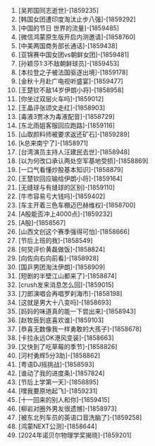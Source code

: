 
1. [吴邦国同志逝世]-[1859235]
1. [韩国女团遭印度淘汰止步八强]-[1859292]
1. [中国的节日 世界的流量]-[1859485]
1. [微信鸿蒙原生版开启内测邀请]-[1858760]
1. [中美两国商务部长通话]-[1859438]
1. [亚锦赛中国女团vs朝鲜女团]-[1859481]
1. [孙颖莎1:3不敌朝鲜球员]-[1859453]
1. [本拉登之子被法国驱逐出境]-[1859178]
1. [金秋十月赴广电视听盛宴]-[1859477]
1. [王楚钦不敌14岁伊朗小将]-[1858958]
1. [你坐过双层火车吗]-[1859012]
1. [王晶评张颂文走红]-[1858903]
1. [毒液3贾冰为毒液配音]-[1858729]
1. [东北雨姐客服回应跑路]-[1859116]
1. [山取颜料师被要求返还矿石]-[1859289]
1. [k总来南宁了]-[1858971]
1. [台湾演员主持人汪建民去世]-[1858948]
1. [以为何改口承认两处空军基地受损]-[1858869]
1. [一口气看懂炒股基本知识]-[1858879]
1. [王楚钦回应输给伊朗小将]-[1859164]
1. [无缝球与有缝球的区别]-[1859110]
1. [牛市容易亏大钱吗]-[1859402]
1. [车主开着三色车棚迈巴赫维权]-[1858700]
1. [A股能否冲上4000点]-[1859232]
1. [A股]-[1858567]
1. [山西文创这个赛季强得可怕]-[1858666]
1. [节后上班的我]-[1858549]
1. [何炅评价黄磊做饭]-[1858824]
1. [向佐向右向前看]-[1858928]
1. [国乒男团淘汰伊朗]-[1858909]
1. [短剧的半壁江山都来了]-[1858874]
1. [crush发来消息怎么回]-[1859015]
1. [刀郎演唱会再唱罗刹海市]-[1858198]
1. [这就是男大十八变吗]-[1858693]
1. [妈妈的味道真的能一下尝出来]-[1858943]
1. [赵牧辰到底喜欢谁]-[1859103]
1. [恭喜无数像我一样勇敢的大孩子]-[1858678]
1. [卡拉永远OK港风变装]-[1858663]
1. [又快到了吃草莓的季节]-[1858826]
1. [河村勇辉5分3助]-[1858862]
1. [粤语DJ摇挑战]-[1858593]
1. [谁动了我的进度条]-[1857824]
1. [节后上学第一天]-[1858895]
1. [嘿我要原地起飞]-[1859231]
1. [十一回来的别人和你]-[1859415]
1. [柳岩对圈外男友很遗憾]-[1858973]
1. [被东北列车员的英语口音洗脑了]-[1859258]
1. [鸿蒙NEXT公测]-[1858644]
1. [2024年诺贝尔物理学奖揭晓]-[1859201]